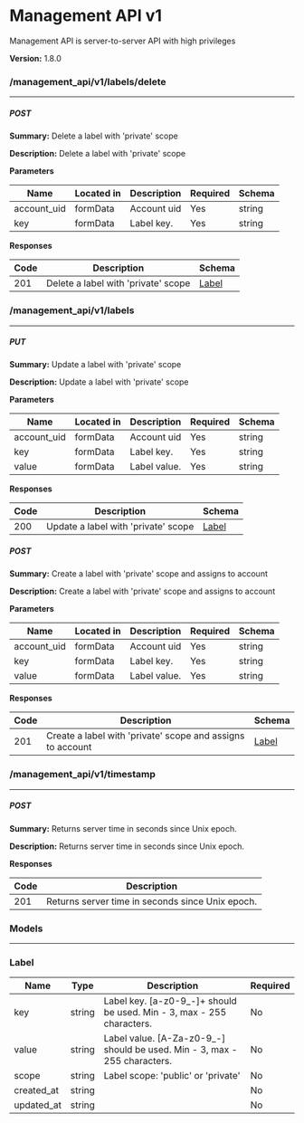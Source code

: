 Management API v1
=================
Management API is server-to-server API with high privileges

**Version:** 1.8.0

### /management_api/v1/labels/delete
---
##### ***POST***
**Summary:** Delete a label with 'private' scope

**Description:** Delete a label with 'private' scope

**Parameters**

| Name | Located in | Description | Required | Schema |
| ---- | ---------- | ----------- | -------- | ---- |
| account_uid | formData | Account uid | Yes | string |
| key | formData | Label key. | Yes | string |

**Responses**

| Code | Description | Schema |
| ---- | ----------- | ------ |
| 201 | Delete a label with 'private' scope | [Label](#label) |

### /management_api/v1/labels
---
##### ***PUT***
**Summary:** Update a label with 'private' scope

**Description:** Update a label with 'private' scope

**Parameters**

| Name | Located in | Description | Required | Schema |
| ---- | ---------- | ----------- | -------- | ---- |
| account_uid | formData | Account uid | Yes | string |
| key | formData | Label key. | Yes | string |
| value | formData | Label value. | Yes | string |

**Responses**

| Code | Description | Schema |
| ---- | ----------- | ------ |
| 200 | Update a label with 'private' scope | [Label](#label) |

##### ***POST***
**Summary:** Create a label with 'private' scope and assigns to account

**Description:** Create a label with 'private' scope and assigns to account

**Parameters**

| Name | Located in | Description | Required | Schema |
| ---- | ---------- | ----------- | -------- | ---- |
| account_uid | formData | Account uid | Yes | string |
| key | formData | Label key. | Yes | string |
| value | formData | Label value. | Yes | string |

**Responses**

| Code | Description | Schema |
| ---- | ----------- | ------ |
| 201 | Create a label with 'private' scope and assigns to account | [Label](#label) |

### /management_api/v1/timestamp
---
##### ***POST***
**Summary:** Returns server time in seconds since Unix epoch.

**Description:** Returns server time in seconds since Unix epoch.

**Responses**

| Code | Description |
| ---- | ----------- |
| 201 | Returns server time in seconds since Unix epoch. |

### Models
---

### Label

| Name | Type | Description | Required |
| ---- | ---- | ----------- | -------- |
| key | string | Label key. [a-z0-9_-]+ should be used. Min - 3, max - 255 characters. | No |
| value | string | Label value. [A-Za-z0-9_-] should be used. Min - 3, max - 255 characters. | No |
| scope | string | Label scope: 'public' or 'private' | No |
| created_at | string |  | No |
| updated_at | string |  | No |
